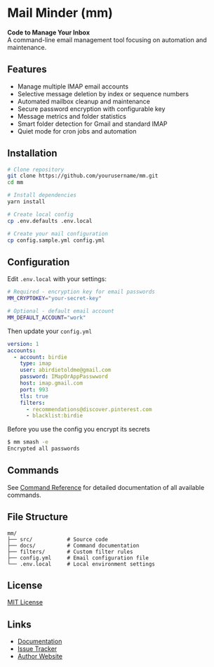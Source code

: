# Mail Minder (mm)

__Code to Manage Your Inbox__  
A command-line email management tool focusing on 
automation and maintenance.

## Features

- Manage multiple IMAP email accounts
- Selective message deletion by index or sequence numbers
- Automated mailbox cleanup and maintenance
- Secure password encryption with configurable key
- Message metrics and folder statistics
- Smart folder detection for Gmail and standard IMAP
- Quiet mode for cron jobs and automation

## Installation

```bash
# Clone repository
git clone https://github.com/yourusername/mm.git
cd mm

# Install dependencies
yarn install

# Create local config
cp .env.defaults .env.local

# Create your mail configuration
cp config.sample.yml config.yml
```

## Configuration

Edit `.env.local` with your settings:

```bash
# Required - encryption key for email passwords
MM_CRYPTOKEY="your-secret-key"

# Optional - default email account
MM_DEFAULT_ACCOUNT="work"

```
Then update your `config.yml`

```yml
version: 1
accounts:
  - account: birdie
    type: imap
    user: abirdietoldme@gmail.com
    password: IMapOrAppPasswword
    host: imap.gmail.com
    port: 993
    tls: true
    filters:
      - recommendations@discover.pinterest.com
      - blacklist:birdie
```

Before you use the config you encrypt its secrets

```bash
$ mm smash -e
Encrypted all passwords
```

## Commands

See [Command Reference](docs/commands.md) for detailed documentation of all available commands.

## File Structure

```
mm/
├── src/           # Source code
├── docs/          # Command documentation
├── filters/       # Custom filter rules
├── config.yml     # Email configuration file
└── .env.local     # Local environment settings
```

## License

[MIT License](LICENSE)

## Links

- [Documentation](docs/commands.md)
- [Issue Tracker](https://github.com/codemarc/mm/issues)
- [Author Website](https://codemarc.net)

